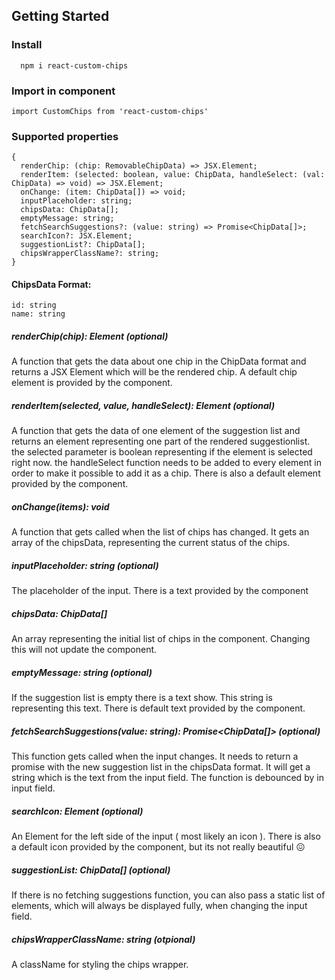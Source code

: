 ## Getting Started
### Install
```
  npm i react-custom-chips
```

### Import in component
```
import CustomChips from 'react-custom-chips'
```

### Supported properties
```
{
  renderChip: (chip: RemovableChipData) => JSX.Element;
  renderItem: (selected: boolean, value: ChipData, handleSelect: (val: ChipData) => void) => JSX.Element;
  onChange: (item: ChipData[]) => void;
  inputPlaceholder: string;
  chipsData: ChipData[];
  emptyMessage: string;
  fetchSearchSuggestions?: (value: string) => Promise<ChipData[]>;
  searchIcon?: JSX.Element;
  suggestionList?: ChipData[];
  chipsWrapperClassName?: string;
}
```

#### ChipsData Format:

```
id: string
name: string
```

##### renderChip(chip): Element (optional)
A function that gets the data about one chip in the ChipData format and returns a JSX Element which will be the rendered
chip. A default chip element is provided by the component.

##### renderItem(selected, value, handleSelect): Element (optional)
A function that gets the data of one element of the suggestion list and returns an element representing one part 
of the rendered suggestionlist.  
the selected parameter is boolean representing if the element is selected right now. 
the handleSelect function needs to be added to every element in order to make it possible to add it as a chip.
There is also a default element provided by the component. 

##### onChange(items): void
A function that gets called when the list of chips has changed. It gets an array of the chipsData, representing the current
status of the chips.

##### inputPlaceholder: string (optional)
The placeholder of the input. There is a text provided by the component

##### chipsData: ChipData[]
An array representing the initial list of chips in the component. Changing this will not update the component.

##### emptyMessage: string (optional)
If the suggestion list is empty there is a text show. This string is representing this text. There is 
default text provided by the component.

##### fetchSearchSuggestions(value: string): Promise<ChipData[]> (optional)
This function gets called when the input changes. It needs to return a promise with the new suggestion list in 
the chipsData format. It will get a string which is the text from the input field. 
The function is debounced by in input field.

##### searchIcon: Element (optional)
An Element for the left side of the input ( most likely an icon ). There is also a default icon provided
by the component, but its not really beautiful 😖

##### suggestionList: ChipData[] (optional)
If there is no fetching suggestions function, you can also pass a static list of elements, which will always
be displayed fully, when changing the input field.

##### chipsWrapperClassName: string (otpional)
A className for styling the chips wrapper.
